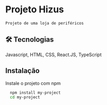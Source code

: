 
# Projeto Hizus

```
Projeto de uma loja de periféricos
```

## 🛠 Tecnologias
Javascript, HTML, CSS, React.JS, TypeScript


## Instalação

Instale o projeto com npm

```bash
  npm install my-project
  cd my-project
```
